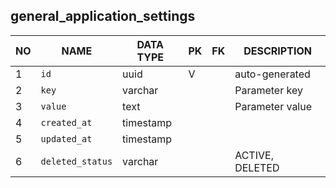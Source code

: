 general_application_settings
----------------------------


NO | NAME | DATA TYPE | PK | FK | DESCRIPTION            
---|------|-----------|----|----|-------------
1|`id` | uuid | V |  | auto-generated
2|`key` | varchar |  |  | Parameter key
3|`value` | text |  |  | Parameter value
4|`created_at` | timestamp |  |  | 
5|`updated_at` | timestamp |  |  | 
6|`deleted_status` | varchar |  |  | ACTIVE, DELETED
